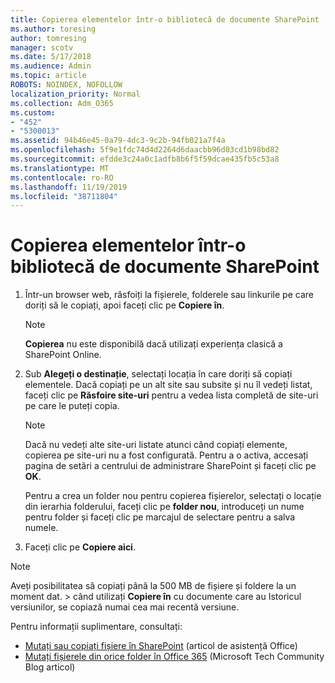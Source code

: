 ```yaml
---
title: Copierea elementelor într-o bibliotecă de documente SharePoint
ms.author: toresing
author: tomresing
manager: scotv
ms.date: 5/17/2018
ms.audience: Admin
ms.topic: article
ROBOTS: NOINDEX, NOFOLLOW
localization_priority: Normal
ms.collection: Adm_O365
ms.custom:
- "452"
- "5300013"
ms.assetid: 94b46e45-0a79-4dc3-9c2b-94fb021a7f4a
ms.openlocfilehash: 5f9e1fdc74d4d2264d6daacbb96d03cd1b98bd82
ms.sourcegitcommit: efdde3c24a0c1adfb8b6f5f59dcae435fb5c53a8
ms.translationtype: MT
ms.contentlocale: ro-RO
ms.lasthandoff: 11/19/2019
ms.locfileid: "38711804"
---
```

# <a name="copy-items-in-a-sharepoint-document-library"></a>Copierea elementelor într-o bibliotecă de documente SharePoint

1. Într-un browser web, răsfoiți la fișierele, folderele sau linkurile pe care doriți să le copiați, apoi faceți clic pe **Copiere în**.

    > [!NOTE]
    > **Copierea** nu este disponibilă dacă utilizați experiența clasică a SharePoint Online.
  
2. Sub **Alegeți o destinație**, selectați locația în care doriți să copiați elementele. Dacă copiați pe un alt site sau subsite și nu îl vedeți listat, faceți clic pe **Răsfoire site-uri** pentru a vedea lista completă de site-uri pe care le puteți copia.

    > [!NOTE]
    > Dacă nu vedeți alte site-uri listate atunci când copiați elemente, copierea pe site-uri nu a fost configurată. Pentru a o activa, accesați pagina de setări a centrului de administrare SharePoint și faceți clic pe **OK**.
  
    Pentru a crea un folder nou pentru copierea fișierelor, selectați o locație din ierarhia folderului, faceți clic pe **folder nou**, introduceți un nume pentru folder și faceți clic pe marcajul de selectare pentru a salva numele.

3. Faceți clic pe **Copiere aici**.

> [!NOTE]
> Aveți posibilitatea să copiați până la 500 MB de fișiere și foldere la un moment dat. > când utilizați **Copiere în** cu documente care au Istoricul versiunilor, se copiază numai cea mai recentă versiune.
  
Pentru informații suplimentare, consultați:

 - [Mutați sau copiați fișiere în SharePoint](https://support.office.com/article/move-or-copy-files-in-sharepoint-00e2f483-4df3-46be-a861-1f5f0c1a87bc) (articol de asistență Office)
 - [Mutați fișierele din orice folder în Office 365](https://techcommunity.microsoft.com/t5/Microsoft-SharePoint-Blog/Now-move-files-anywhere-in-Office-365-SharePoint-and-OneDrive/ba-p/146973) (Microsoft Tech Community Blog articol)   